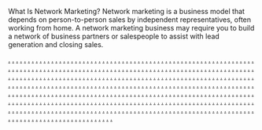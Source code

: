 What Is Network Marketing? Network marketing is a business model that depends on person-to-person sales by independent representatives, often working from home. A network marketing business may require you to build a network of business partners or salespeople to assist with lead generation and closing sales.

<a href="https://jiei2355.weebly.com">.</a>
<a href="https://jiei2356.weebly.com">.</a>
<a href="https://jiei2357.weebly.com">.</a>
<a href="https://jiei2358.weebly.com">.</a>
<a href="https://jiei2359.weebly.com">.</a>
<a href="https://jiei2360.weebly.com">.</a>
<a href="https://jiei2361.weebly.com">.</a>
<a href="https://jiei2362.weebly.com">.</a>
<a href="https://jiei2363.weebly.com">.</a>
<a href="https://jiei2364.weebly.com">.</a>
<a href="https://jiei2365.weebly.com">.</a>
<a href="https://jiei2366.weebly.com">.</a>
<a href="https://jiei2367.weebly.com">.</a>
<a href="https://jiei2368.weebly.com">.</a>
<a href="https://jiei2369.weebly.com">.</a>
<a href="https://jiei2370.weebly.com">.</a>
<a href="https://jiei2371.weebly.com">.</a>
<a href="https://jiei2372.weebly.com">.</a>
<a href="https://jiei2373.weebly.com">.</a>
<a href="https://jiei2374.weebly.com">.</a>
<a href="https://jiei2375.weebly.com">.</a>
<a href="https://jiei2376.weebly.com">.</a>
<a href="https://jiei2377.weebly.com">.</a>
<a href="https://jiei2378.weebly.com">.</a>
<a href="https://jiei2379.weebly.com">.</a>
<a href="https://jiei2380.weebly.com">.</a>
<a href="https://jiei2381.weebly.com">.</a>
<a href="https://jiei2382.weebly.com">.</a>
<a href="https://jiei2383.weebly.com">.</a>
<a href="https://jiei2384.weebly.com">.</a>
<a href="https://jiei2385.weebly.com">.</a>
<a href="https://jiei2386.weebly.com">.</a>
<a href="https://jiei2387.weebly.com">.</a>
<a href="https://jiei2388.weebly.com">.</a>
<a href="https://jiei2389.weebly.com">.</a>
<a href="https://jiei2390.weebly.com">.</a>
<a href="https://jiei2391.weebly.com">.</a>
<a href="https://jiei2392.weebly.com">.</a>
<a href="https://jiei2393.weebly.com">.</a>
<a href="https://jiei2394.weebly.com">.</a>
<a href="https://jiei2395.weebly.com">.</a>
<a href="https://jiei2396.weebly.com">.</a>
<a href="https://jiei2397.weebly.com">.</a>
<a href="https://jiei2398.weebly.com">.</a>
<a href="https://jiei2399.weebly.com">.</a>
<a href="https://jiei2400.weebly.com">.</a>
<a href="https://jiei2401.weebly.com">.</a>
<a href="https://jiei2402.weebly.com">.</a>
<a href="https://jiei2403.weebly.com">.</a>
<a href="https://jiei2404.weebly.com">.</a>
<a href="https://jiei2405.weebly.com">.</a>
<a href="https://jiei2406.weebly.com">.</a>
<a href="https://jiei2407.weebly.com">.</a>
<a href="https://jiei2408.weebly.com">.</a>
<a href="https://jiei2409.weebly.com">.</a>
<a href="https://jiei2410.weebly.com">.</a>
<a href="https://jiei2411.weebly.com">.</a>
<a href="https://jiei2412.weebly.com">.</a>
<a href="https://jiei2413.weebly.com">.</a>
<a href="https://jiei2414.weebly.com">.</a>
<a href="https://jiei2415.weebly.com">.</a>
<a href="https://jiei2416.weebly.com">.</a>
<a href="https://jiei2417.weebly.com">.</a>
<a href="https://jiei2418.weebly.com">.</a>
<a href="https://jiei2419.weebly.com">.</a>
<a href="https://jiei2420.weebly.com">.</a>
<a href="https://jiei2421.weebly.com">.</a>
<a href="https://jiei2422.weebly.com">.</a>
<a href="https://jiei2423.weebly.com">.</a>
<a href="https://jiei2424.weebly.com">.</a>
<a href="https://jiei2425.weebly.com">.</a>
<a href="https://jiei2426.weebly.com">.</a>
<a href="https://jiei2427.weebly.com">.</a>
<a href="https://jiei2428.weebly.com">.</a>
<a href="https://jiei2429.weebly.com">.</a>
<a href="https://jiei2430.weebly.com">.</a>
<a href="https://jiei2431.weebly.com">.</a>
<a href="https://jiei2432.weebly.com">.</a>
<a href="https://jiei2433.weebly.com">.</a>
<a href="https://jiei2434.weebly.com">.</a>
<a href="https://jiei2435.weebly.com">.</a>
<a href="https://jiei2436.weebly.com">.</a>
<a href="https://jiei2437.weebly.com">.</a>
<a href="https://jiei2438.weebly.com">.</a>
<a href="https://jiei2439.weebly.com">.</a>
<a href="https://jiei2440.weebly.com">.</a>
<a href="https://jiei2441.weebly.com">.</a>
<a href="https://jiei2442.weebly.com">.</a>
<a href="https://jiei2443.weebly.com">.</a>
<a href="https://jiei2444.weebly.com">.</a>
<a href="https://jiei2445.weebly.com">.</a>
<a href="https://jiei2446.weebly.com">.</a>
<a href="https://jiei2447.weebly.com">.</a>
<a href="https://jiei2448.weebly.com">.</a>
<a href="https://jiei2449.weebly.com">.</a>
<a href="https://jiei2450.weebly.com">.</a>
<a href="https://jie2451.weebly.com">.</a>
<a href="https://jii2452.weebly.com">.</a>
<a href="https://jiei2453.weebly.com">.</a>
<a href="https://jiei2454.weebly.com">.</a>
<a href="https://jiei2455.weebly.com">.</a>
<a href="https://jiei2456.weebly.com">.</a>
<a href="https://jiei2457.weebly.com">.</a>
<a href="https://jiei2458.weebly.com">.</a>
<a href="https://jiei2459.weebly.com">.</a>
<a href="https://jii2460.weebly.com">.</a>
<a href="https://jiei2461.weebly.com">.</a>
<a href="https://jiei2462.weebly.com">.</a>
<a href="https://jiei2463.weebly.com">.</a>
<a href="https://jiei2464.weebly.com">.</a>
<a href="https://jiei2465.weebly.com">.</a>
<a href="https://jiei2466.weebly.com">.</a>
<a href="https://jiei2467.weebly.com">.</a>
<a href="https://jiei2468.weebly.com">.</a>
<a href="https://jiei2469.weebly.com">.</a>
<a href="https://jiei2470.weebly.com">.</a>
<a href="https://jiei2471.weebly.com">.</a>
<a href="https://jiei2472.weebly.com">.</a>
<a href="https://jiei2473.weebly.com">.</a>
<a href="https://jiei2474.weebly.com">.</a>
<a href="https://jiei2475.weebly.com">.</a>
<a href="https://jiei2476.weebly.com">.</a>
<a href="https://jiei2477.weebly.com">.</a>
<a href="https://jiei2478.weebly.com">.</a>
<a href="https://jiei2479.weebly.com">.</a>
<a href="https://jii2480.weebly.com">.</a>
<a href="https://jiei2481.weebly.com">.</a>
<a href="https://jiei2482.weebly.com">.</a>
<a href="https://jiei2483.weebly.com">.</a>
<a href="https://jiei2484.weebly.com">.</a>
<a href="https://jiei2485.weebly.com">.</a>
<a href="https://jiei2486.weebly.com">.</a>
<a href="https://jiei2487.weebly.com">.</a>
<a href="https://jiei2488.weebly.com">.</a>
<a href="https://jiei2489.weebly.com">.</a>
<a href="https://jii2490.weebly.com">.</a>
<a href="https://jiei2491.weebly.com">.</a>
<a href="https://jiei2492.weebly.com">.</a>
<a href="https://jiei2493.weebly.com">.</a>
<a href="https://jiei2494.weebly.com">.</a>
<a href="https://jiei2495.weebly.com">.</a>
<a href="https://jiei2496.weebly.com">.</a>
<a href="https://jiei2497.weebly.com">.</a>
<a href="https://jiei2498.weebly.com">.</a>
<a href="https://jiei2499.weebly.com">.</a>
<a href="https://jiei2500.weebly.com">.</a>
<a href="https://jiei2501.weebly.com">.</a>
<a href="https://jiei2502.weebly.com">.</a>
<a href="https://jiei2503.weebly.com">.</a>
<a href="https://jiei2504.weebly.com">.</a>
<a href="https://jiei2505.weebly.com">.</a>
<a href="https://jiei2506.weebly.com">.</a>
<a href="https://jiei2507.weebly.com">.</a>
<a href="https://jiei2508.weebly.com">.</a>
<a href="https://jiei2509.weebly.com">.</a>
<a href="https://jiei2510.weebly.com">.</a>
<a href="https://jiei2511.weebly.com">.</a>
<a href="https://jiei2512.weebly.com">.</a>
<a href="https://jiei2513.weebly.com">.</a>
<a href="https://jiei2514.weebly.com">.</a>
<a href="https://jiei2515.weebly.com">.</a>
<a href="https://jiei2516.weebly.com">.</a>
<a href="https://jiei2517.weebly.com">.</a>
<a href="https://jiei2518.weebly.com">.</a>
<a href="https://jiei2519.weebly.com">.</a>
<a href="https://jiei2520.weebly.com">.</a>
<a href="https://jiei2521.weebly.com">.</a>
<a href="https://jiei2522.weebly.com">.</a>
<a href="https://jiei2523.weebly.com">.</a>
<a href="https://jiei2524.weebly.com">.</a>
<a href="https://jiei2525.weebly.com">.</a>
<a href="https://jiei2526.weebly.com">.</a>
<a href="https://jiei2527.weebly.com">.</a>
<a href="https://jiei2528.weebly.com">.</a>
<a href="https://jiei2529.weebly.com">.</a>
<a href="https://jiei2530.weebly.com">.</a>
<a href="https://jiei2531.weebly.com">.</a>
<a href="https://jiei2532.weebly.com">.</a>
<a href="https://jiei2533.weebly.com">.</a>
<a href="https://jiei2534.weebly.com">.</a>
<a href="https://jiei2535.weebly.com">.</a>
<a href="https://jiei2536.weebly.com">.</a>
<a href="https://jiei2537.weebly.com">.</a>
<a href="https://jiei2538.weebly.com">.</a>
<a href="https://jiei2539.weebly.com">.</a>
<a href="https://jiei2540.weebly.com">.</a>
<a href="https://jiei2541.weebly.com">.</a>
<a href="https://jiei2542.weebly.com">.</a>
<a href="https://jiei2543.weebly.com">.</a>
<a href="https://jiei2544.weebly.com">.</a>
<a href="https://jiei2545.weebly.com">.</a>
<a href="https://jiei2546.weebly.com">.</a>
<a href="https://jiei2547.weebly.com">.</a>
<a href="https://jiei2548.weebly.com">.</a>
<a href="https://jiei2549.weebly.com">.</a>
<a href="https://jiei2550.weebly.com">.</a>
<a href="https://jiei2551.weebly.com">.</a>
<a href="https://jiei2552.weebly.com">.</a>
<a href="https://jiei2553.weebly.com">.</a>
<a href="https://jiei2554.weebly.com">.</a>
<a href="https://jiei2555.weebly.com">.</a>
<a href="https://jiei2556.weebly.com">.</a>
<a href="https://jiei2557.weebly.com">.</a>
<a href="https://jiei2558.weebly.com">.</a>
<a href="https://jiei2559.weebly.com">.</a>
<a href="https://jiei2560.weebly.com">.</a>
<a href="https://jiei2561.weebly.com">.</a>
<a href="https://jiei2562.weebly.com">.</a>
<a href="https://jiei2563.weebly.com">.</a>
<a href="https://jiei2564.weebly.com">.</a>
<a href="https://jiei2565.weebly.com">.</a>
<a href="https://jiei2566.weebly.com">.</a>
<a href="https://jiei2567.weebly.com">.</a>
<a href="https://jiei2568.weebly.com">.</a>
<a href="https://jiei2569.weebly.com">.</a>
<a href="https://jiei2570.weebly.com">.</a>
<a href="https://jiei2571.weebly.com">.</a>
<a href="https://jiei2572.weebly.com">.</a>
<a href="https://jiei2573.weebly.com">.</a>
<a href="https://jiei2574.weebly.com">.</a>
<a href="https://jiei2575.weebly.com">.</a>
<a href="https://jiei2576.weebly.com">.</a>
<a href="https://jiei2577.weebly.com">.</a>
<a href="https://jiei2578.weebly.com">.</a>
<a href="https://jiei2579.weebly.com">.</a>
<a href="https://jiei2580.weebly.com">.</a>
<a href="https://jiei2581.weebly.com">.</a>
<a href="https://jiei2582.weebly.com">.</a>
<a href="https://jiei2583.weebly.com">.</a>
<a href="https://jiei2584.weebly.com">.</a>
<a href="https://jiei2585.weebly.com">.</a>
<a href="https://jiei2586.weebly.com">.</a>
<a href="https://jiei2587.weebly.com">.</a>
<a href="https://jiei2588.weebly.com">.</a>
<a href="https://jiei2589.weebly.com">.</a>
<a href="https://jiei2590.weebly.com">.</a>
<a href="https://jiei2591.weebly.com">.</a>
<a href="https://jiei2592.weebly.com">.</a>
<a href="https://jiei2593.weebly.com">.</a>
<a href="https://jiei2594.weebly.com">.</a>
<a href="https://jiei2595.weebly.com">.</a>
<a href="https://jiei2596.weebly.com">.</a>
<a href="https://jiei2597.weebly.com">.</a>
<a href="https://jiei2598.weebly.com">.</a>
<a href="https://jiei2599.weebly.com">.</a>
<a href="https://jiei2600.weebly.com">.</a>
<a href="https://jiei2601.weebly.com">.</a>
<a href="https://jiei2602.weebly.com">.</a>
<a href="https://jiei2603.weebly.com">.</a>
<a href="https://jiei2604.weebly.com">.</a>
<a href="https://jiei2605.weebly.com">.</a>
<a href="https://jiei2606.weebly.com">.</a>
<a href="https://jiei2607.weebly.com">.</a>
<a href="https://jiei2608.weebly.com">.</a>
<a href="https://jiei2609.weebly.com">.</a>
<a href="https://jiei2610.weebly.com">.</a>
<a href="https://jiei2611.weebly.com">.</a>
<a href="https://jiei2612.weebly.com">.</a>
<a href="https://jiei2613.weebly.com">.</a>
<a href="https://jiei2614.weebly.com">.</a>
<a href="https://jiei2615.weebly.com">.</a>
<a href="https://jiei2616.weebly.com">.</a>
<a href="https://jiei2617.weebly.com">.</a>
<a href="https://jiei2618.weebly.com">.</a>
<a href="https://jiei2619.weebly.com">.</a>
<a href="https://jiei2620.weebly.com">.</a>
<a href="https://jiei2621.weebly.com">.</a>
<a href="https://jiei2622.weebly.com">.</a>
<a href="https://jiei2623.weebly.com">.</a>
<a href="https://jiei2624.weebly.com">.</a>
<a href="https://jiei2625.weebly.com">.</a>
<a href="https://jiei2626.weebly.com">.</a>
<a href="https://jiei2627.weebly.com">.</a>
<a href="https://jiei2628.weebly.com">.</a>
<a href="https://jiei2629.weebly.com">.</a>
<a href="https://jiei2630.weebly.com">.</a>
<a href="https://jiei2631.weebly.com">.</a>
<a href="https://jiei2632.weebly.com">.</a>
<a href="https://jiei2633.weebly.com">.</a>
<a href="https://jiei2634.weebly.com">.</a>
<a href="https://jiei2635.weebly.com">.</a>
<a href="https://jiei2636.weebly.com">.</a>
<a href="https://jiei2637.weebly.com">.</a>
<a href="https://jiei2638.weebly.com">.</a>
<a href="https://jiei2639.weebly.com">.</a>
<a href="https://jiei2640.weebly.com">.</a>
<a href="https://jiei2641.weebly.com">.</a>
<a href="https://jiei2642.weebly.com">.</a>
<a href="https://jiei2643.weebly.com">.</a>
<a href="https://jiei2644.weebly.com">.</a>
<a href="https://jiei2645.weebly.com">.</a>
<a href="https://jiei2646.weebly.com">.</a>
<a href="https://jiei2647.weebly.com">.</a>
<a href="https://jiei2648.weebly.com">.</a>
<a href="https://jiei2649.weebly.com">.</a>
<a href="https://jiei2650.weebly.com">.</a>
<a href="https://jiei2651.weebly.com">.</a>
<a href="https://jiei2652.weebly.com">.</a>
<a href="https://jiei2653.weebly.com">.</a>
<a href="https://jiei2654.weebly.com">.</a>
<a href="https://jiei2655.weebly.com">.</a>
<a href="https://jiei2656.weebly.com">.</a>
<a href="https://jiei2657.weebly.com">.</a>
<a href="https://jiei2658.weebly.com">.</a>
<a href="https://jiei2659.weebly.com">.</a>
<a href="https://jiei2660.weebly.com">.</a>
<a href="https://jiei2661.weebly.com">.</a>
<a href="https://jiei2662.weebly.com">.</a>
<a href="https://jiei2663.weebly.com">.</a>
<a href="https://jiei2664.weebly.com">.</a>
<a href="https://jiei2665.weebly.com">.</a>
<a href="https://jiei2666.weebly.com">.</a>
<a href="https://jiei2667.weebly.com">.</a>
<a href="https://jiei2668.weebly.com">.</a>
<a href="https://jiei2669.weebly.com">.</a>
<a href="https://jiei2670.weebly.com">.</a>
<a href="https://jiei2671.weebly.com">.</a>
<a href="https://jiei2672.weebly.com">.</a>
<a href="https://jiei2673.weebly.com">.</a>
<a href="https://jiei2674.weebly.com">.</a>
<a href="https://jiei2675.weebly.com">.</a>
<a href="https://jiei2676.weebly.com">.</a>
<a href="https://jiei2677.weebly.com">.</a>
<a href="https://jiei2678.weebly.com">.</a>
<a href="https://jiei2679.weebly.com">.</a>
<a href="https://jiei2680.weebly.com">.</a>
<a href="https://jiei2681.weebly.com">.</a>
<a href="https://jiei2682.weebly.com">.</a>
<a href="https://jiei2683.weebly.com">.</a>
<a href="https://jiei2684.weebly.com">.</a>
<a href="https://jiei2685.weebly.com">.</a>
<a href="https://jiei2686.weebly.com">.</a>
<a href="https://jiei2687.weebly.com">.</a>
<a href="https://jiei2688.weebly.com">.</a>
<a href="https://jiei2689.weebly.com">.</a>
<a href="https://jiei2690.weebly.com">.</a>
<a href="https://jiei2691.weebly.com">.</a>
<a href="https://jiei2692.weebly.com">.</a>
<a href="https://jiei2693.weebly.com">.</a>
<a href="https://jiei2694.weebly.com">.</a>
<a href="https://jiei2695.weebly.com">.</a>
<a href="https://jiei2696.weebly.com">.</a>
<a href="https://jiei2697.weebly.com">.</a>
<a href="https://jiei2698.weebly.com">.</a>
<a href="https://jiei2699.weebly.com">.</a>
<a href="https://jiei2700.weebly.com">.</a>
<a href="https://jiei2701.weebly.com">.</a>
<a href="https://jiei2702.weebly.com">.</a>
<a href="https://jiei2703.weebly.com">.</a>
<a href="https://jiei2704.weebly.com">.</a>
<a href="https://jiei2705.weebly.com">.</a>
<a href="https://jiei2706.weebly.com">.</a>
<a href="https://jiei2707.weebly.com">.</a>
<a href="https://jiei2708.weebly.com">.</a>
<a href="https://jiei2709.weebly.com">.</a>
<a href="https://jiei2710.weebly.com">.</a>
<a href="https://jiei2711.weebly.com">.</a>
<a href="https://jiei2712.weebly.com">.</a>
<a href="https://jiei2713.weebly.com">.</a>
<a href="https://jiei2714.weebly.com">.</a>
<a href="https://jiei2715.weebly.com">.</a>
<a href="https://jiei2716.weebly.com">.</a>
<a href="https://jiei2717.weebly.com">.</a>
<a href="https://jiei2718.weebly.com">.</a>
<a href="https://jiei2719.weebly.com">.</a>
<a href="https://jiei2720.weebly.com">.</a>
<a href="https://jiei2721.weebly.com">.</a>
<a href="https://jiei2722.weebly.com">.</a>
<a href="https://jiei2723.weebly.com">.</a>
<a href="https://jiei2724.weebly.com">.</a>
<a href="https://jiei2725.weebly.com">.</a>
<a href="https://jiei2726.weebly.com">.</a>
<a href="https://jiei2727.weebly.com">.</a>
<a href="https://jiei2728.weebly.com">.</a>
<a href="https://jiei2729.weebly.com">.</a>
<a href="https://jiei2730.weebly.com">.</a>
<a href="https://jiei2731.weebly.com">.</a>
<a href="https://jiei2732.weebly.com">.</a>
<a href="https://jiei2733.weebly.com">.</a>
<a href="https://jiei2734.weebly.com">.</a>
<a href="https://jiei2735.weebly.com">.</a>
<a href="https://jiei2736.weebly.com">.</a>
<a href="https://jiei2737.weebly.com">.</a>
<a href="https://jiei2738.weebly.com">.</a>
<a href="https://jiei2739.weebly.com">.</a>
<a href="https://jiei2740.weebly.com">.</a>
<a href="https://jiei2741.weebly.com">.</a>
<a href="https://jiei2742.weebly.com">.</a>
<a href="https://jiei2743.weebly.com">.</a>
<a href="https://jiei2744.weebly.com">.</a>
<a href="https://jiei2745.weebly.com">.</a>
<a href="https://jiei2746.weebly.com">.</a>
<a href="https://jiei2747.weebly.com">.</a>
<a href="https://jiei2748.weebly.com">.</a>
<a href="https://jiei2749.weebly.com">.</a>
<a href="https://jiei2750.weebly.com">.</a>
<a href="https://jiei2751.weebly.com">.</a>
<a href="https://jiei2752.weebly.com">.</a>
<a href="https://jiei2753.weebly.com">.</a>
<a href="https://jiei2754.weebly.com">.</a>
<a href="https://jiei2755.weebly.com">.</a>
<a href="https://jiei2756.weebly.com">.</a>
<a href="https://jiei2757.weebly.com">.</a>
<a href="https://jiei2758.weebly.com">.</a>
<a href="https://jiei2759.weebly.com">.</a>
<a href="https://jiei2760.weebly.com">.</a>
<a href="https://jiei2761.weebly.com">.</a>
<a href="https://jiei2762.weebly.com">.</a>
<a href="https://jiei2763.weebly.com">.</a>
<a href="https://jiei2764.weebly.com">.</a>
<a href="https://jiei2765.weebly.com">.</a>
<a href="https://jiei2766.weebly.com">.</a>
<a href="https://jiei2767.weebly.com">.</a>
<a href="https://jiei2768.weebly.com">.</a>
<a href="https://jiei2769.weebly.com">.</a>
<a href="https://jiei2770.weebly.com">.</a>
<a href="https://jiei2771.weebly.com">.</a>
<a href="https://jiei2772.weebly.com">.</a>
<a href="https://jiei2773.weebly.com">.</a>
<a href="https://jiei2774.weebly.com">.</a>
<a href="https://jiei2775.weebly.com">.</a>
<a href="https://jiei2776.weebly.com">.</a>
<a href="https://jiei2777.weebly.com">.</a>
<a href="https://jiei2778.weebly.com">.</a>
<a href="https://jiei2779.weebly.com">.</a>
<a href="https://jiei2780.weebly.com">.</a>
<a href="https://jiei2781.weebly.com">.</a>
<a href="https://jiei2782.weebly.com">.</a>
<a href="https://jiei2783.weebly.com">.</a>
<a href="https://jiei2784.weebly.com">.</a>
<a href="https://jiei2785.weebly.com">.</a>
<a href="https://jiei2786.weebly.com">.</a>
<a href="https://jiei2787.weebly.com">.</a>
<a href="https://jiei2788.weebly.com">.</a>
<a href="https://jiei2789.weebly.com">.</a>
<a href="https://jiei2790.weebly.com">.</a>
<a href="https://jiei2791.weebly.com">.</a>
<a href="https://jiei2792.weebly.com">.</a>
<a href="https://jiei2793.weebly.com">.</a>
<a href="https://jiei2794.weebly.com">.</a>
<a href="https://jiei2795.weebly.com">.</a>
<a href="https://jiei2796.weebly.com">.</a>
<a href="https://jiei2797.weebly.com">.</a>
<a href="https://jiei2798.weebly.com">.</a>
<a href="https://jiei2799.weebly.com">.</a>
<a href="https://jiei2800.weebly.com">.</a>
<a href="https://jiei2801.weebly.com">.</a>
<a href="https://jiei2802.weebly.com">.</a>
<a href="https://jiei2803.weebly.com">.</a>
<a href="https://jiei2804.weebly.com">.</a>
<a href="https://jiei2805.weebly.com">.</a>
<a href="https://jiei2806.weebly.com">.</a>
<a href="https://jiei2807.weebly.com">.</a>
<a href="https://jiei2808.weebly.com">.</a>
<a href="https://jiei2809.weebly.com">.</a>
<a href="https://jiei2810.weebly.com">.</a>
<a href="https://jiei2811.weebly.com">.</a>
<a href="https://jiei2812.weebly.com">.</a>
<a href="https://jiei2813.weebly.com">.</a>
<a href="https://jiei2814.weebly.com">.</a>
<a href="https://jiei2815.weebly.com">.</a>
<a href="https://jiei2816.weebly.com">.</a>
<a href="https://jiei2817.weebly.com">.</a>
<a href="https://jiei2818.weebly.com">.</a>
<a href="https://jiei2819.weebly.com">.</a>
<a href="https://jiei2820.weebly.com">.</a>
<a href="https://jiei2821.weebly.com">.</a>
<a href="https://jiei2822.weebly.com">.</a>
